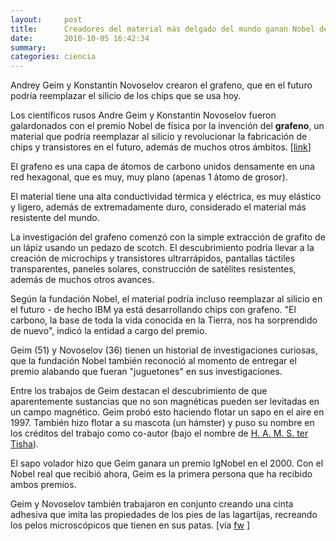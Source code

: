 ```yaml
---
layout:     post
title:      Creadores del material más delgado del mundo ganan Nobel de física
date:       2010-10-05 16:42:34
summary:    
categories: ciencia
---
```


Andrey Geim y Konstantin Novoselov crearon el grafeno, que en el futuro podría reemplazar el silicio de los chips que se usa hoy.

Los científicos rusos Andre Geim y Konstantin Novoselov fueron galardonados con el premio Nobel de física por la invención del <strong>grafeno</strong>, un material que podría reemplazar al silicio y revolucionar la fabricación de chips y transistores en el futuro, además de muchos otros ámbitos. [<a href="http://nobelprize.org/nobel_prizes/physics/laureates/2010/announcement.html" target="_blank">link</a>]

El grafeno es una capa de átomos de carbono unidos densamente en una red hexagonal, que es muy, muy plano (apenas 1 átomo de grosor).

El material tiene una alta conductividad térmica y eléctrica, es muy elástico y ligero, además de extremadamente duro, considerado el material más resistente del mundo.

La investigación del grafeno comenzó con la simple extracción de grafito de un lápiz usando un pedazo de scotch. El descubrimiento podría llevar a la creación de microchips y transistores ultrarrápidos, pantallas táctiles transparentes, paneles solares, construcción de satélites resistentes, además de muchos otros avances.

Según la fundación Nobel, el material podría incluso reemplazar al silicio en el futuro - de hecho IBM ya está desarrollando chips con grafeno. "El carbono, la base de toda la vida conocida en la Tierra, nos ha sorprendido de nuevo", indicó la entidad a cargo del premio.

Geim (51) y Novoselov (36) tienen un historial de investigaciones curiosas, que la fundación Nobel también reconoció al momento de entregar el premio alabando que fueran "juguetones" en sus investigaciones.

Entre los trabajos de Geim destacan el descubrimiento de que aparentemente sustancias que no son magnéticas pueden ser levitadas en un campo magnético. Geim probó esto haciendo flotar un sapo en el aire en 1997. También hizo flotar a su mascota (un hámster) y puso su nombre en los créditos del trabajo como co-autor (bajo el nombre de <a href="http://www.sciencedirect.com/science?_ob=ArticleURL&_udi=B6TVH-42HXG7J-5N&_user=10&_coverDate=01/31/2001&_rdoc=1&_fmt=high&_orig=search&_origin=search&_sort=d&_docanchor=&view=c&_acct=C000050221&_version=1&_urlVersion=0&_userid=10&md5=4c159fc9eb7d3343514b0330cdac809c&searchtype=a" target="_blank">H. A. M. S. ter Tisha</a>).

El sapo volador hizo que Geim ganara un premio IgNobel en el 2000. Con el Nobel real que recibió ahora, Geim es la primera persona que ha recibido ambos premios.

Geim y Novoselov también trabajaron en conjunto creando una cinta adhesiva que imita las propiedades de los pies de las lagartijas, recreando los pelos microscópicos que tienen en sus patas. [vía <a href="https://www.fayerwayer.com/2010/10/creadores-del-material-mas-delgado-del-mundo-ganan-nobel-de-fisica/" target="_blank">fw</a> ]

